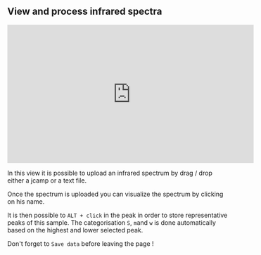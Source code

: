 ## View and process infrared spectra

<iframe width="560" height="315" src="https://www.youtube.com/embed/7iLuVpt5IXc" title="YouTube video player" frameborder="0" allow="accelerometer; autoplay; clipboard-write; encrypted-media; gyroscope; picture-in-picture" allowfullscreen></iframe>

In this view it is possible to upload an infrared spectrum by drag / drop either a jcamp or a text file.

Once the spectrum is uploaded you can visualize the spectrum by clicking on his name.

It is then possible to `ALT + click` in the peak in order to store representative peaks of this sample. The categorisation `S`, `m`and `w` is done automatically based on the highest and lower selected peak.

Don't forget to `Save data` before leaving the page !
